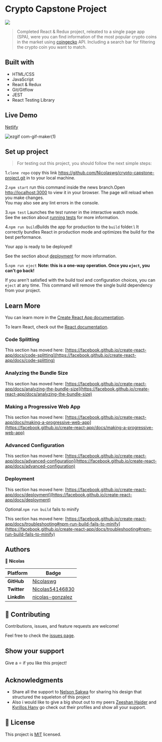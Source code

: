 # Crypto Capstone Project


![](https://img.shields.io/badge/Microverse-blueviolet)


> Completed React & Redux project, releated to a single page app (SPA), were you can find information of the most popular crypto coins in the market using [coingecko](https://www.coingecko.com/es) API. Including a search bar for filtering the crypto coin you want to match.

## Built with

- HTML/CSS
- JavaScript
- React & Redux
- Git/Gitflow
- JEST
- React Testing Library

## Live Demo
[Netlify](https://nostalgic-boyd-fed032.netlify.app/)

![ezgif com-gif-maker(1)](https://user-images.githubusercontent.com/73354132/157728214-2aa42b4d-123e-48af-b881-90725e11f8f0.gif)


## Set up project


> For testing out this project, you should follow the next simple steps:

1.`clone repo` copy this link  https://github.com/Nicolaswg/crypto-capstone-project.git in to your local machine.

2.`npm start` run this command inside the news branch.Open [http://localhost:3000](http://localhost:3000) to view it in your browser.
The page will reload when you make changes.\
You may also see any lint errors in the console.

3.`npm test` Launches the test runner in the interactive watch mode.\
See the section about [running tests](https://facebook.github.io/create-react-app/docs/running-tests) for more information.

4.`npm run build`Builds the app for production to the `build` folder.\ It correctly bundles React in production mode and optimizes the build for the best performance.

Your app is ready to be deployed!

See the section about [deployment](https://facebook.github.io/create-react-app/docs/deployment) for more information.

5.`npm run eject` **Note: this is a one-way operation. Once you `eject`, you can't go back!**

If you aren't satisfied with the build tool and configuration choices, you can `eject` at any time. This command will remove the single build dependency from your project.

## Learn More

You can learn more in the [Create React App documentation](https://facebook.github.io/create-react-app/docs/getting-started).

To learn React, check out the [React documentation](https://reactjs.org/).

### Code Splitting

This section has moved here: [https://facebook.github.io/create-react-app/docs/code-splitting](https://facebook.github.io/create-react-app/docs/code-splitting)

### Analyzing the Bundle Size

This section has moved here: [https://facebook.github.io/create-react-app/docs/analyzing-the-bundle-size](https://facebook.github.io/create-react-app/docs/analyzing-the-bundle-size)

### Making a Progressive Web App

This section has moved here: [https://facebook.github.io/create-react-app/docs/making-a-progressive-web-app](https://facebook.github.io/create-react-app/docs/making-a-progressive-web-app)

### Advanced Configuration

This section has moved here: [https://facebook.github.io/create-react-app/docs/advanced-configuration](https://facebook.github.io/create-react-app/docs/advanced-configuration)

### Deployment

This section has moved here: [https://facebook.github.io/create-react-app/docs/deployment](https://facebook.github.io/create-react-app/docs/deployment)

Optional.`npm run build` fails to minify

This section has moved here: [https://facebook.github.io/create-react-app/docs/troubleshooting#npm-run-build-fails-to-minify](https://facebook.github.io/create-react-app/docs/troubleshooting#npm-run-build-fails-to-minify)

## Authors 

👤 **Nicolas**

Platform | Badge |
 --- | --- |
 **GitHub**  | [Nicolaswg](https://github.com/Nicolaswg)
 **Twitter** | [Nicolas54146830](https://twitter.com/Nicolas54146830)
 **LinkdIn** | [nicolas-gonzalez](https://www.linkedin.com/in/nicolas-gonzalez-8623461a0/)

 ## 🤝 Contributing

Contributions, issues, and feature requests are welcome!

Feel free to check the [issues page](https://github.com/Nicolaswg/crypto-capstone-project/issues).

## Show your support

Give a ⭐️ if you like this project!

## Acknowledgments

- Share all the support to [Nelson Sakwa](https://www.behance.net/sakwadesignstudio) for sharing his design that structured the squeleton of this project
- Also i would like to give a big shout out to my peers [Zeeshan Haider](https://github.com/zhadier) and [Kyrillos Hany](https://github.com/Bondok6) go check out their profiles and show all your support.
## 📝 License

This project is [MIT](./MIT.md) licensed.
